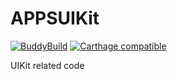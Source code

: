 # APPSUIKit

[![BuddyBuild](https://dashboard.buddybuild.com/api/statusImage?appID=5880dd179147900100092027&branch=master&build=latest)](https://dashboard.buddybuild.com/apps/5880dd179147900100092027/build/latest?branch=master)
[![Carthage compatible](https://img.shields.io/badge/Carthage-compatible-4BC51D.svg?style=flat)](https://github.com/Carthage/Carthage)

UIKit related code
